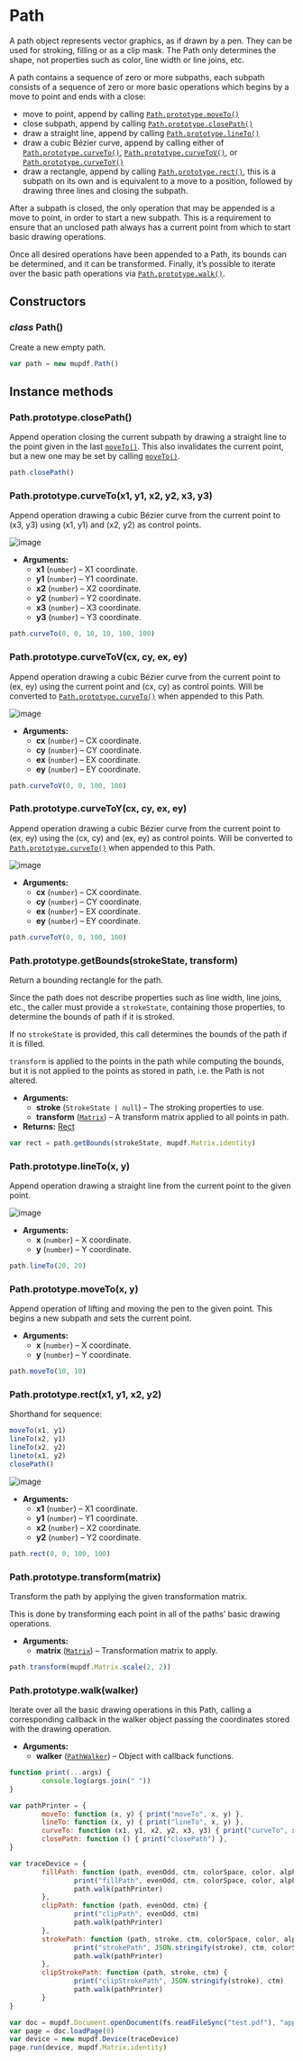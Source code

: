# Path

A path object represents vector graphics, as if drawn by a pen. They can
be used for stroking, filling or as a clip mask. The Path only determines
the shape, not properties such as color, line width or line joins, etc.

A path contains a sequence of zero or more subpaths, each subpath consists
of a sequence of zero or more basic operations which begins by a move to
point and ends with a close:

* move to point, append by calling [`Path.prototype.moveTo()`](#Path.prototype.moveTo)
* close subpath, append by calling [`Path.prototype.closePath()`](#Path.prototype.closePath)
* draw a straight line, append by calling [`Path.prototype.lineTo()`](#Path.prototype.lineTo)
* draw a cubic Bézier curve, append by calling either of [`Path.prototype.curveTo()`](#Path.prototype.curveTo),
  [`Path.prototype.curveToV()`](#Path.prototype.curveToV), or [`Path.prototype.curveToY()`](#Path.prototype.curveToY)
* draw a rectangle, append by calling [`Path.prototype.rect()`](#Path.prototype.rect), this is a subpath on
  its own and is equivalent to a move to a position, followed by drawing three
  lines and closing the subpath.

After a subpath is closed, the only operation that may be appended is a
move to point, in order to start a new subpath. This is a requirement to
ensure that an unclosed path always has a current point from which to
start basic drawing operations.

Once all desired operations have been appended to a Path, its bounds can
be determined, and it can be transformed. Finally, it’s possible to
iterate over the basic path operations via [`Path.prototype.walk()`](#Path.prototype.walk).

## Constructors

### *class* Path()

Create a new empty path.

```javascript
var path = new mupdf.Path()
```

## Instance methods

### Path.prototype.closePath()

Append operation closing the current subpath by drawing a straight
line to the point given in the last [`moveTo()`](PathWalker.md#moveTo). This also invalidates
the current point, but a new one may be set by calling [`moveTo()`](PathWalker.md#moveTo).

```javascript
path.closePath()
```

### Path.prototype.curveTo(x1, y1, x2, y2, x3, y3)

Append operation drawing a cubic Bézier curve from the current point
to (x3, y3) using (x1, y1) and (x2, y2) as control points.

![image](../../../images/curveTo.svg)
* **Arguments:**
  * **x1** (`number`) – X1 coordinate.
  * **y1** (`number`) – Y1 coordinate.
  * **x2** (`number`) – X2 coordinate.
  * **y2** (`number`) – Y2 coordinate.
  * **x3** (`number`) – X3 coordinate.
  * **y3** (`number`) – Y3 coordinate.

```javascript
path.curveTo(0, 0, 10, 10, 100, 100)
```

### Path.prototype.curveToV(cx, cy, ex, ey)

Append operation drawing a cubic Bézier curve from the current point
to (ex, ey) using the current point and (cx, cy) as control points.
Will be converted to [`Path.prototype.curveTo()`](#Path.prototype.curveTo) when appended to this Path.

![image](../../../images/curveToV.svg)
* **Arguments:**
  * **cx** (`number`) – CX coordinate.
  * **cy** (`number`) – CY coordinate.
  * **ex** (`number`) – EX coordinate.
  * **ey** (`number`) – EY coordinate.

```javascript
path.curveToV(0, 0, 100, 100)
```

### Path.prototype.curveToY(cx, cy, ex, ey)

Append operation drawing a cubic Bézier curve from the current point
to (ex, ey) using the (cx, cy) and (ex, ey) as control points. Will be
converted to [`Path.prototype.curveTo()`](#Path.prototype.curveTo) when appended to this Path.

![image](../../../images/curveToY.svg)
* **Arguments:**
  * **cx** (`number`) – CX coordinate.
  * **cy** (`number`) – CY coordinate.
  * **ex** (`number`) – EX coordinate.
  * **ey** (`number`) – EY coordinate.

```javascript
path.curveToY(0, 0, 100, 100)
```

### Path.prototype.getBounds(strokeState, transform)

Return a bounding rectangle for the path.

Since the path does not describe properties such as line width, line
joins, etc., the caller must provide a `strokeState`, containing
those properties, to determine the bounds of path if it is stroked.

If no `strokeState` is provided, this call determines the bounds of
the path if it is filled.

`transform` is applied to the points in the path while computing the
bounds, but it is not applied to the points as stored in path, i.e.
the Path is not altered.

* **Arguments:**
  * **stroke** (`StrokeState | null`) – The stroking properties to use.
  * **transform** ([`Matrix`](Matrix.md#Matrix)) – A transform matrix applied to all points in path.
* **Returns:**
  [Rect](Rect.md)

```javascript
var rect = path.getBounds(strokeState, mupdf.Matrix.identity)
```

### Path.prototype.lineTo(x, y)

Append operation drawing a straight line from the current point to the
given point.

![image](../../../images/lineTo.svg)
* **Arguments:**
  * **x** (`number`) – X coordinate.
  * **y** (`number`) – Y coordinate.

```javascript
path.lineTo(20, 20)
```

### Path.prototype.moveTo(x, y)

Append operation of lifting and moving the pen to the given point.
This begins a new subpath and sets the current point.

* **Arguments:**
  * **x** (`number`) – X coordinate.
  * **y** (`number`) – Y coordinate.

```javascript
path.moveTo(10, 10)
```

### Path.prototype.rect(x1, y1, x2, y2)

Shorthand for sequence:

```javascript
moveTo(x1, y1)
lineTo(x2, y1)
lineTo(x2, y2)
lineto(x1, y2)
closePath()
```

![image](../../../images/rect.svg)
* **Arguments:**
  * **x1** (`number`) – X1 coordinate.
  * **y1** (`number`) – Y1 coordinate.
  * **x2** (`number`) – X2 coordinate.
  * **y2** (`number`) – Y2 coordinate.

```javascript
path.rect(0, 0, 100, 100)
```

### Path.prototype.transform(matrix)

Transform the path by applying the given transformation matrix.

This is done by transforming each point in all of the paths’ basic
drawing operations.

* **Arguments:**
  * **matrix** ([`Matrix`](Matrix.md#Matrix)) – Transformation matrix to apply.

```javascript
path.transform(mupdf.Matrix.scale(2, 2))
```

### Path.prototype.walk(walker)

Iterate over all the basic drawing operations in this Path, calling
a corresponding callback in the walker object passing the coordinates
stored with the drawing operation.

* **Arguments:**
  * **walker** ([`PathWalker`](PathWalker.md#PathWalker)) – Object with callback functions.

```javascript
function print(...args) {
        console.log(args.join(" "))
}

var pathPrinter = {
        moveTo: function (x, y) { print("moveTo", x, y) },
        lineTo: function (x, y) { print("lineTo", x, y) },
        curveTo: function (x1, y1, x2, y2, x3, y3) { print("curveTo", x1, y1, x2, y2, x3, y3) },
        closePath: function () { print("closePath") },
}

var traceDevice = {
        fillPath: function (path, evenOdd, ctm, colorSpace, color, alpha) {
                print("fillPath", evenOdd, ctm, colorSpace, color, alpha)
                path.walk(pathPrinter)
        },
        clipPath: function (path, evenOdd, ctm) {
                print("clipPath", evenOdd, ctm)
                path.walk(pathPrinter)
        },
        strokePath: function (path, stroke, ctm, colorSpace, color, alpha) {
                print("strokePath", JSON.stringify(stroke), ctm, colorSpace, color, alpha)
                path.walk(pathPrinter)
        },
        clipStrokePath: function (path, stroke, ctm) {
                print("clipStrokePath", JSON.stringify(stroke), ctm)
                path.walk(pathPrinter)
        }
}

var doc = mupdf.Document.openDocument(fs.readFileSync("test.pdf"), "application/pdf")
var page = doc.loadPage(0)
var device = new mupdf.Device(traceDevice)
page.run(device, mupdf.Matrix.identity)
```
